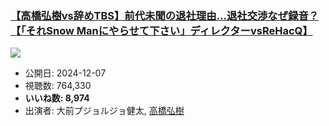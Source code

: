 ### [【高橋弘樹vs辞めTBS】前代未聞の退社理由…退社交渉なぜ録音？【「それSnow Manにやらせて下さい」ディレクターvsReHacQ】](https://www.youtube.com/watch?v=-O8STCRcSPs)
[![](https://img.youtube.com/vi/-O8STCRcSPs/sddefault.jpg)](https://www.youtube.com/watch?v=-O8STCRcSPs)
-   公開日: 2024-12-07
-   視聴数: 764,330
-   **いいね数: 8,974**
-   出演者: 大前プジョルジョ健太, [高橋弘樹](/rehacq_fan/people/高橋弘樹 "wikilink")
